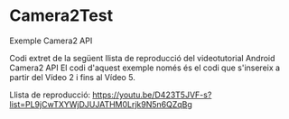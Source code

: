 # Camera2Test
Exemple Camera2 API

Codi extret de la següent llista de reproducció del videotutorial Android Camera2 API
El codi d'aquest exemple només és el codi que s'insereix a partir del Vídeo 2 i fins al Vídeo 5.

Llista de reproducció: https://youtu.be/D423T5JVF-s?list=PL9jCwTXYWjDJUJATHM0Lrjk9N5n6QZqBg
 
